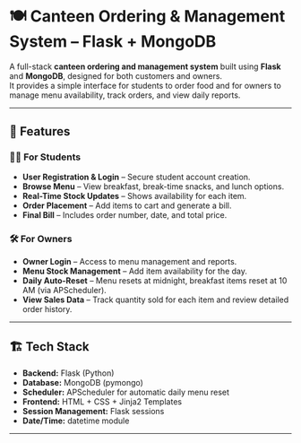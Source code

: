 # 🍽️ Canteen Ordering & Management System – Flask + MongoDB

A full-stack **canteen ordering and management system** built using **Flask** and **MongoDB**, designed for both customers and owners.  
It provides a simple interface for students to order food and for owners to manage menu availability, track orders, and view daily reports.  

---

## 📌 Features

### 👨‍🎓 For Students
- **User Registration & Login** – Secure student account creation.
- **Browse Menu** – View breakfast, break-time snacks, and lunch options.
- **Real-Time Stock Updates** – Shows availability for each item.
- **Order Placement** – Add items to cart and generate a bill.
- **Final Bill** – Includes order number, date, and total price.

### 🛠️ For Owners
- **Owner Login** – Access to menu management and reports.
- **Menu Stock Management** – Add item availability for the day.
- **Daily Auto-Reset** – Menu resets at midnight, breakfast items reset at 10 AM (via APScheduler).
- **View Sales Data** – Track quantity sold for each item and review detailed order history.

---

## 🏗️ Tech Stack
- **Backend:** Flask (Python)
- **Database:** MongoDB (pymongo)
- **Scheduler:** APScheduler for automatic daily menu reset
- **Frontend:** HTML + CSS + Jinja2 Templates
- **Session Management:** Flask sessions
- **Date/Time:** datetime module

---
